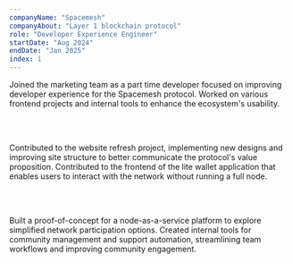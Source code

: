 ```yaml
---
companyName: "Spacemesh"
companyAbout: "Layer 1 blockchain protocol"
role: "Developer Experience Engineer"
startDate: "Aug 2024"
endDate: "Jan 2025"
index: 1
---
```


Joined the marketing team as a part time developer focused on improving developer experience for the Spacemesh protocol. Worked on various frontend projects and internal tools to enhance the ecosystem's usability.

<br></br>

Contributed to the website refresh project, implementing new designs and improving site structure to better communicate the protocol's value proposition. Contributed to the frontend of the lite wallet application that enables users to interact with the network without running a full node.

<br></br>

Built a proof-of-concept for a node-as-a-service platform to explore simplified network participation options. Created internal tools for community management and support automation, streamlining team workflows and improving community engagement.

